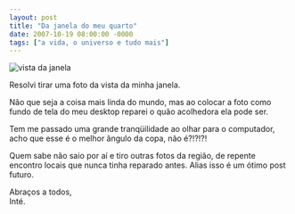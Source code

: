 ```yaml
---
layout: post
title: "Da janela do meu quarto"
date: 2007-10-19 08:00:00 -0000
tags: ["a vida, o universo e tudo mais"]
---
```

<div class="gallery">
            <img src="{{ site.baseurl }}/assets/fotos/2007/Vista da janela.JPG" alt="vista da janela" title="vista da janela, a copa de uma árvore">
        </div>

Resolvi tirar uma foto da vista da minha janela.

Não que seja a coisa mais linda do mundo, mas ao colocar a foto como fundo de tela do meu desktop reparei o quão acolhedora ela pode ser.

Tem me passado uma grande tranqüilidade ao olhar para o computador, acho que esse é o melhor ângulo da copa, não é?!?!?!

Quem sabe não saio por aí e tiro outras fotos da região, de repente encontro locais que nunca tinha reparado antes. Alias isso é um ótimo post futuro.

Abraços a todos,  
Inté.